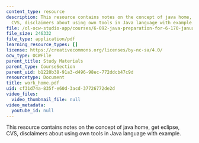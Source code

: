 ```yaml
---
content_type: resource
description: This resource contains notes on the concept of java home, get eclipse,
  CVS, disclaimers about using own tools in Java language with example.
file: /ol-ocw-studio-app/courses/6-092-java-preparation-for-6-170-january-iap-2006/cf31d74a835fe60d3acd37726772de2d_work_home.pdf
file_size: 246332
file_type: application/pdf
learning_resource_types: []
license: https://creativecommons.org/licenses/by-nc-sa/4.0/
ocw_type: OCWFile
parent_title: Study Materials
parent_type: CourseSection
parent_uid: b1228b38-91a3-d496-98ec-772ddcb47c9d
resourcetype: Document
title: work_home.pdf
uid: cf31d74a-835f-e60d-3acd-37726772de2d
video_files:
  video_thumbnail_file: null
video_metadata:
  youtube_id: null
---
```

This resource contains notes on the concept of java home, get eclipse, CVS, disclaimers about using own tools in Java language with example.